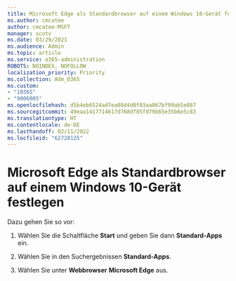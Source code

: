 ```yaml
---
title: Microsoft Edge als Standardbrowser auf einem Windows 10-Gerät festlegen
ms.author: cmcatee
author: cmcatee-MSFT
manager: scotv
ms.date: 03/29/2021
ms.audience: Admin
ms.topic: article
ms.service: o365-administration
ROBOTS: NOINDEX, NOFOLLOW
localization_priority: Priority
ms.collection: Adm_O365
ms.custom:
- "10365"
- "9006005"
ms.openlocfilehash: d5b4eb6524ad7ea08d4d0f03aa067bf99ab5e087
ms.sourcegitcommit: 49eaa1417714617d768df85fd79b65e35b6e5c83
ms.translationtype: HT
ms.contentlocale: de-DE
ms.lasthandoff: 02/11/2022
ms.locfileid: "62728125"
---
```

# <a name="set-microsoft-edge-as-the-default-browser-on-a-windows-10-device"></a>Microsoft Edge als Standardbrowser auf einem Windows 10-Gerät festlegen

Dazu gehen Sie so vor:

1. Wählen Sie die Schaltfläche **Start** und geben Sie dann **Standard-Apps** ein.

1. Wählen Sie in den Suchergebnissen **Standard-Apps**.

1. Wählen Sie unter **Webbrowser** **Microsoft Edge** aus.

